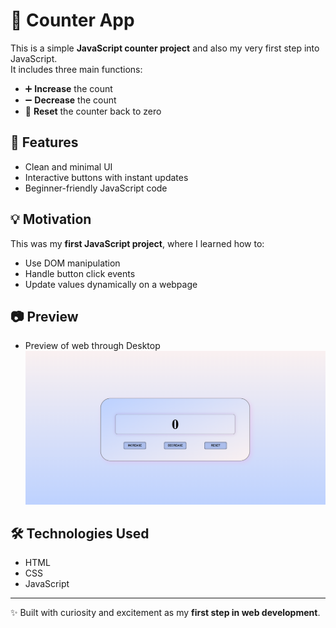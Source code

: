 # 🧮 Counter App

This is a simple **JavaScript counter project** and also my very first step into JavaScript.  
It includes three main functions:  
- ➕ **Increase** the count  
- ➖ **Decrease** the count  
- 🔄 **Reset** the counter back to zero  

## 🚀 Features
- Clean and minimal UI  
- Interactive buttons with instant updates  
- Beginner-friendly JavaScript code  

## 💡 Motivation
This was my **first JavaScript project**, where I learned how to:  
- Use DOM manipulation  
- Handle button click events  
- Update values dynamically on a webpage  

## 📷 Preview
- Preview of web through Desktop
    ![App ScreenShot](images/Desktop%20View.png)

## 🛠️ Technologies Used
- HTML  
- CSS  
- JavaScript  

---

✨ Built with curiosity and excitement as my **first step in web development**.
